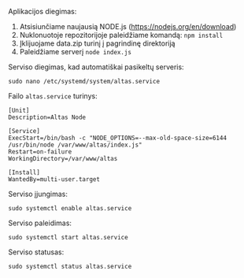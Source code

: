 Aplikacijos diegimas:
1. Atsisiunčiame naujausią NODE.js (https://nodejs.org/en/download)
2. Nuklonuotoje repozitorijoje paleidžiame komandą: `npm install`
3. Įklijuojame data.zip turinį į pagrindinę direktoriją
4. Paleidžiame serverį `node index.js`

Serviso diegimas, kad automatiškai pasikeltų serveris:

```sudo nano /etc/systemd/system/altas.service```

Failo `altas.service` turinys:

```
[Unit]
Description=Altas Node

[Service]
ExecStart=/bin/bash -c "NODE_OPTIONS=--max-old-space-size=6144 /usr/bin/node /var/www/altas/index.js"
Restart=on-failure
WorkingDirectory=/var/www/altas

[Install]
WantedBy=multi-user.target
```

Serviso įjungimas:
```
sudo systemctl enable altas.service
```

Serviso paleidimas:
```
sudo systemctl start altas.service
```

Serviso statusas:
```
sudo systemctl status altas.service
```
